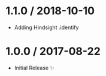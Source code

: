 
1.1.0 / 2018-10-10
=============

  * Adding Hindsight .identify

1.0.0 / 2017-08-22
==================

  * Initial Release :sparkles:
